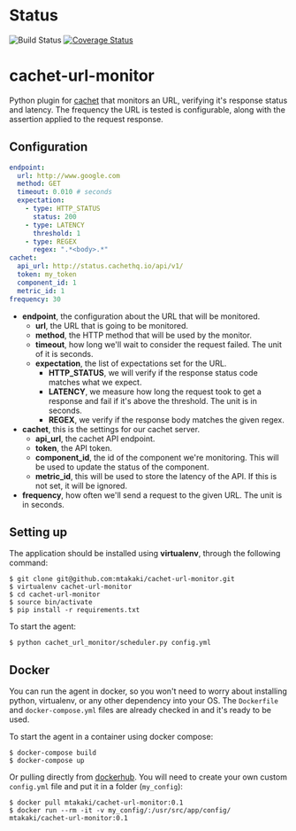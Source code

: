 # Status
![Build Status](https://codeship.com/projects/5a246b70-f088-0133-9388-2640b49afa9e/status?branch=master)
[![Coverage Status](https://coveralls.io/repos/github/mtakaki/cachet-url-monitor/badge.svg?branch=master)](https://coveralls.io/github/mtakaki/cachet-url-monitor?branch=master)

cachet-url-monitor
========================
Python plugin for [cachet](cachethq.io) that monitors an URL, verifying it's response status and latency. The frequency the URL is tested is configurable, along with the assertion applied to the request response.

## Configuration

```yaml
endpoint:
  url: http://www.google.com
  method: GET
  timeout: 0.010 # seconds
  expectation:
    - type: HTTP_STATUS
      status: 200
    - type: LATENCY
      threshold: 1
    - type: REGEX
      regex: ".*<body>.*"
cachet:
  api_url: http://status.cachethq.io/api/v1/
  token: my_token
  component_id: 1
  metric_id: 1
frequency: 30
```

- **endpoint**, the configuration about the URL that will be monitored.
    - **url**, the URL that is going to be monitored.
    - **method**, the HTTP method that will be used by the monitor.
    - **timeout**, how long we'll wait to consider the request failed. The unit of it is seconds.
    - **expectation**, the list of expectations set for the URL.
        - **HTTP_STATUS**, we will verify if the response status code matches what we expect.
        - **LATENCY**, we measure how long the request took to get a response and fail if it's above the threshold. The unit is in seconds.
        - **REGEX**, we verify if the response body matches the given regex.
- **cachet**, this is the settings for our cachet server.
    - **api_url**, the cachet API endpoint.
    - **token**, the API token.
    - **component_id**, the id of the component we're monitoring. This will be used to update the status of the component.
    - **metric_id**, this will be used to store the latency of the API. If this is not set, it will be ignored.
- **frequency**, how often we'll send a request to the given URL. The unit is in seconds.

## Setting up

The application should be installed using **virtualenv**, through the following command:

```
$ git clone git@github.com:mtakaki/cachet-url-monitor.git
$ virtualenv cachet-url-monitor
$ cd cachet-url-monitor
$ source bin/activate
$ pip install -r requirements.txt
```

To start the agent:

```
$ python cachet_url_monitor/scheduler.py config.yml
```

## Docker

You can run the agent in docker, so you won't need to worry about installing python, virtualenv, or any other dependency into your OS. The `Dockerfile` and `docker-compose.yml` files are already checked in and it's ready to be used.

To start the agent in a container using docker compose:

```
$ docker-compose build
$ docker-compose up
```

Or pulling directly from [dockerhub](https://hub.docker.com/r/mtakaki/cachet-url-monitor/). You will need to create your own custom `config.yml` file and put it in a folder (`my_config`):

```
$ docker pull mtakaki/cachet-url-monitor:0.1
$ docker run --rm -it -v my_config/:/usr/src/app/config/ mtakaki/cachet-url-monitor:0.1
```
